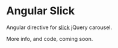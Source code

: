 # Angular Slick

Angular directive for [slick](https://github.com/kenwheeler/slick/) jQuery carousel.

More info, and code, coming soon.
